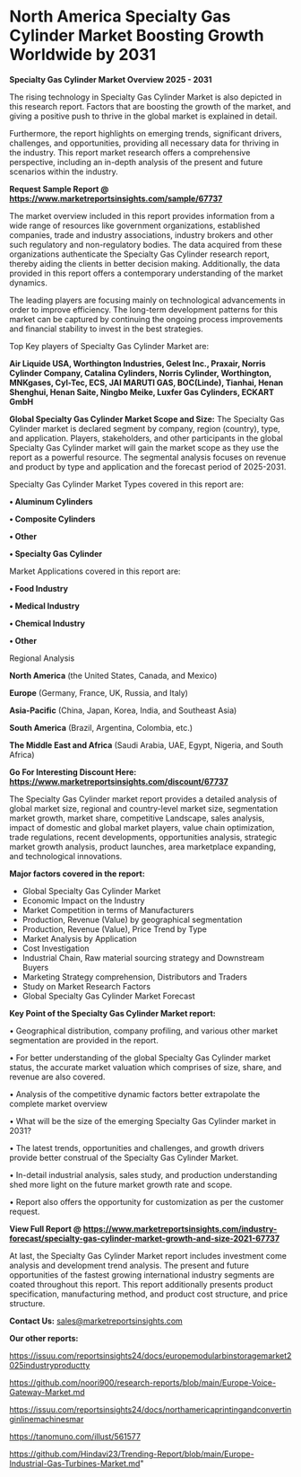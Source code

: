 # North America Specialty Gas Cylinder Market Boosting Growth Worldwide by 2031

<Strong> Specialty Gas Cylinder Market Overview 2025 - 2031</strong>

The rising technology in Specialty Gas Cylinder Market is also depicted in this research report. Factors that are boosting the growth of the market, and giving a positive push to thrive in the global market is explained in detail.

Furthermore, the report highlights on emerging trends, significant drivers, challenges, and opportunities, providing all necessary data for thriving in the industry. This report market research offers a comprehensive perspective, including an in-depth analysis of the present and future scenarios within the industry.

<strong>Request Sample Report @ <a href=https://www.marketreportsinsights.com/sample/67737>https://www.marketreportsinsights.com/sample/67737</a></strong>

The market overview included in this report provides information from a wide range of resources like government organizations, established companies, trade and industry associations, industry brokers and other such regulatory and non-regulatory bodies. The data acquired from these organizations authenticate the Specialty Gas Cylinder research report, thereby aiding the clients in better decision making. Additionally, the data provided in this report offers a contemporary understanding of the market dynamics.

The leading players are focusing mainly on technological advancements in order to improve efficiency. The long-term development patterns for this market can be captured by continuing the ongoing process improvements and financial stability to invest in the best strategies.

Top Key players of Specialty Gas Cylinder Market are:

<strong>Air Liquide USA, Worthington Industries, Gelest Inc., Praxair, Norris Cylinder Company, Catalina Cylinders, Norris Cylinder, Worthington, MNKgases, Cyl-Tec, ECS, JAI MARUTI GAS, BOC(Linde), Tianhai, Henan Shenghui, Henan Saite, Ningbo Meike, Luxfer Gas Cylinders, ECKART GmbH</strong>

<strong><b>Global Specialty Gas Cylinder Market Scope and Size:</b></strong>
The Specialty Gas Cylinder market is declared segment by company, region (country), type, and application. Players, stakeholders, and other participants in the global Specialty Gas Cylinder market will gain the market scope as they use the report as a powerful resource. The segmental analysis focuses on revenue and product by type and application and the forecast period of 2025-2031.

Specialty Gas Cylinder Market Types covered in this report are:

<strong>• Aluminum Cylinders

• Composite Cylinders

• Other

• Specialty Gas Cylinder</strong>

Market Applications covered in this report are:

<strong>• Food Industry

• Medical Industry

• Chemical Industry

• Other</strong> 

Regional Analysis

<strong>North America</strong> (the United States, Canada, and Mexico)

<strong>Europe</strong> (Germany, France, UK, Russia, and Italy)

<strong>Asia-Pacific</strong> (China, Japan, Korea, India, and Southeast Asia)

<strong>South America</strong> (Brazil, Argentina, Colombia, etc.)

<strong>The Middle East and Africa</strong> (Saudi Arabia, UAE, Egypt, Nigeria, and South Africa)

<strong>Go For Interesting Discount Here: <a href=https://www.marketreportsinsights.com/discount/67737>https://www.marketreportsinsights.com/discount/67737</a></strong>

The Specialty Gas Cylinder market report provides a detailed analysis of global market size, regional and country-level market size, segmentation market growth, market share, competitive Landscape, sales analysis, impact of domestic and global market players, value chain optimization, trade regulations, recent developments, opportunities analysis, strategic market growth analysis, product launches, area marketplace expanding, and technological innovations.

<strong><b>Major factors covered in the report:</b></strong>
<ul>
  <li>Global Specialty Gas Cylinder Market </li>
  <li>Economic Impact on the Industry</li>
  <li>Market Competition in terms of Manufacturers</li>
  <li>Production, Revenue (Value) by geographical segmentation</li>
  <li>Production, Revenue (Value), Price Trend by Type</li>
  <li>Market Analysis by Application</li>
  <li>Cost Investigation</li>
  <li>Industrial Chain, Raw material sourcing strategy and Downstream Buyers</li>
  <li>Marketing Strategy comprehension, Distributors and Traders</li>
  <li>Study on Market Research Factors</li>
  <li>Global Specialty Gas Cylinder Market Forecast</li>
</ul>

<strong><b>Key Point of the Specialty Gas Cylinder Market report:</b></strong>

• Geographical distribution, company profiling, and various other market segmentation are provided in the report.

• For better understanding of the global Specialty Gas Cylinder market status, the accurate market valuation which comprises of size, share, and revenue are also covered.

• Analysis of the competitive dynamic factors better extrapolate the complete market overview

• What will be the size of the emerging Specialty Gas Cylinder market in 2031?

• The latest trends, opportunities and challenges, and growth drivers provide better construal of the Specialty Gas Cylinder Market.

• In-detail industrial analysis, sales study, and production understanding shed more light on the future market growth rate and scope.

• Report also offers the opportunity for customization as per the customer request.

<strong><b>View Full Report @ <a href=https://www.marketreportsinsights.com/industry-forecast/specialty-gas-cylinder-market-growth-and-size-2021-67737>https://www.marketreportsinsights.com/industry-forecast/specialty-gas-cylinder-market-growth-and-size-2021-67737</a></b></strong>


At last, the Specialty Gas Cylinder Market report includes investment come analysis and development trend analysis. The present and future opportunities of the fastest growing international industry segments are coated throughout this report. This report additionally presents product specification, manufacturing method, and product cost structure, and price structure.

<strong>Contact Us:</strong>
sales@marketreportsinsights.com

<strong>Our other reports:</strong>

<a href=https://issuu.com/reportsinsights24/docs/europemodularbinstoragemarket2025industryproductty>https://issuu.com/reportsinsights24/docs/europemodularbinstoragemarket2025industryproductty</a>

<a href=https://github.com/noori900/research-reports/blob/main/Europe-Voice-Gateway-Market.md>https://github.com/noori900/research-reports/blob/main/Europe-Voice-Gateway-Market.md</a>

<a href=https://issuu.com/reportsinsights24/docs/northamericaprintingandconvertinginlinemachinesmar>https://issuu.com/reportsinsights24/docs/northamericaprintingandconvertinginlinemachinesmar</a>

<a href=https://tanomuno.com/illust/561577>https://tanomuno.com/illust/561577</a>

<a href=https://github.com/Hindavi23/Trending-Report/blob/main/Europe-Industrial-Gas-Turbines-Market.md>https://github.com/Hindavi23/Trending-Report/blob/main/Europe-Industrial-Gas-Turbines-Market.md</a>"
